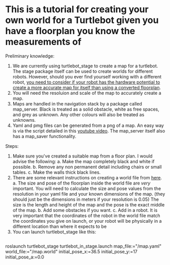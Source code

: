 # This is a tutorial for creating your own world for a Turtlebot given you have a floorplan you know the measurements of

Preliminary knowledge:
1. We are currently using turtlebot_stage to create a map for a turtlebot. The stage package itself can be used to create worlds for different robots. However, should you ever find yourself working with
a different robot, [you need to consider if your robot has the hardware potential to create a more accurate map for itself than using a converted floorplan](http://wiki.ros.org/gmapping#Hardware_Requirements). 
2. You will need the resoluion and scale of the map to accurately create a map. 
3. Maps are handled in the navigation stack by a package called map_server. Black is treated as a solid obstacle, white as free spaces, and grey as unknown. Any other colours will also be treated as unknowns.
4. Yaml and pmg files can be generated from a png of a map. An easy way is via the script detailed in this [youtube video](https://www.youtube.com/watch?v=ySlU5CIXUKE). The map_server itself also has a map_saver functionality.


Steps:
1. Make sure you've created a suitable map from a floor plan. I would advise the following:
		a. Make the map completely black and white if possible.
		b. Remove any non permanent detail including chairs or small tables. 
		c. Make the walls thick black lines.
2. There are some relevant instructions on creating a world file from [here](http://wiki.ros.org/turtlebot_stage/Tutorials/indigo/Customizing%20the%20Stage%20Simulator).
		a. The size and pose of the floorplan inside the world file are *very* important. You will need to calculate the size and pose values from the resolution in your yaml file and your known dimensions of the map. (they should just be the dimensions in meters if your resolution is 0.05) The size is the length and height of the map and the pose is the exact middle of the map.
		b. Add some obstacles if you want.
		c. Add in a robot. It is very important that the coordinates of the robot in the world file match the coordinates you give on launch, or your robot will be physically in a different location than where it expects to be
3. You can launch turtlebot_stage like this:
   ```bash
roslaunch turtlebot_stage turtlebot_in_stage.launch map_file:="<path to map file>/map.yaml" world_file:="<path to map file>/map.world" initial_pose_x:=36.5 initial_pose_y:=17 initial_pose_a:=0.0
```


